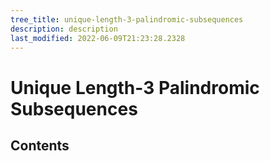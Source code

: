 ```yaml
---
tree_title: unique-length-3-palindromic-subsequences
description: description
last_modified: 2022-06-09T21:23:28.2328
---
```


# Unique Length-3 Palindromic Subsequences

## Contents
